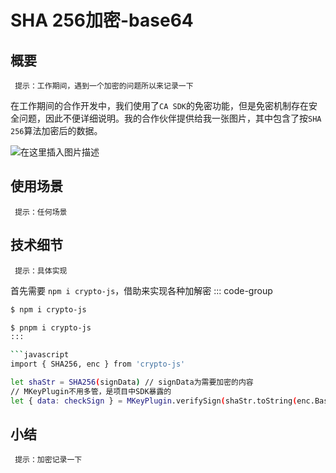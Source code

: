 # SHA 256加密-base64
## 概要

` 提示：工作期间，遇到一个加密的问题所以来记录一下`

在工作期间的合作开发中，我们使用了`CA SDK`的免密功能，但是免密机制存在安全问题，因此不便详细说明。我的合作伙伴提供给我一张图片，其中包含了按`SHA 256`算法加密后的数据。

![在这里插入图片描述](https://cdn.chinachdu.com/webStatic/wechat-applets/nyt-static/xin-sha256.jpeg)
## 使用场景

` 提示：任何场景`


## 技术细节

` 提示：具体实现`

首先需要 `npm i crypto-js`，借助来实现各种加解密
::: code-group
```sh [npm]
$ npm i crypto-js
```
```sh [pnpm]
$ pnpm i crypto-js
:::

```javascript
import { SHA256, enc } from 'crypto-js'

let shaStr = SHA256(signData) // signData为需要加密的内容
// MKeyPlugin不用多管，是项目中SDK暴露的
let { data: checkSign } = MKeyPlugin.verifySign(shaStr.toString(enc.Base64), decodeURIComponent(signValue))

```


## 小结
` 提示：加密记录一下`

